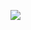 <!--
id: 28605005602
link: http://blog.hengkiardo.com/post/28605005602/is-your-job-killing-you
slug: is-your-job-killing-you
date: Fri Aug 03 2012 10:40:00 GMT+0700 (WIT)
publish: 2012-08-03
tags: 
title: Is Your Job Killing You? [Infographic]
-->


![](http://25.media.tumblr.com/tumblr_m85u7lgUtu1qblnnoo1_1280.jpg)

